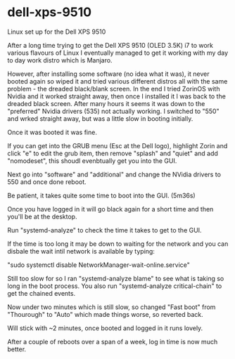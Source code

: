 # dell-xps-9510
Linux set up for the Dell XPS 9510

After a long time trying to get the Dell XPS 9510 (OLED 3.5K) i7 to work various flavours of Linux I eventually managed to get it working with my day to day work distro which is Manjaro.

However, after installing some software (no idea what it was), it never booted again so wiped it and tried various different distros all with the same problem - the dreaded black/blank screen.  In the end I tried ZorinOS with Nvidia and it worked straight away, then once I installed it I was back to the dreaded black screen.  After many hours it seems it was down to the "preferred" Nvidia drivers (535) not actually working.  I switched to "550" and wrked straight away, but was a little slow in booting initially.

Once it was booted it was fine.

If you can get into the GRUB menu (Esc at the Dell logo), highlight Zorin and click "e" to edit the grub item, then remove "splash" and "quiet" and add "nomodeset", this shoudl evenbtually get you into the GUI.

Next go into "software" and "additional" and change the NVidia drivers to 550 and once done reboot.

Be patient, it takes quite some time to boot into the GUI. (5m36s)

Once you have logged in it will go black again for a short time and then you'll be at the desktop.

Run "systemd-analyze" to check the time it takes to get to the GUI.

If the time is too long it may be down to waiting for the network and you can disbale the wait intil network is available by typing:

"sudo systemctl disable NetworkManager-wait-online.service"

Still too slow for so I ran "systemd-analyze blame" to see what is taking so long in the boot process.  You also run "systemd-analyze critical-chain" to get the chained events.

Now under two minutes which is still slow, so changed "Fast boot" from "Thourough" to "Auto" which made things worse, so reverted back.

Will stick with ~2 minutes, once booted and logged in it runs lovely.

After a couple of reboots over a span of a week, log in time is now much better.
